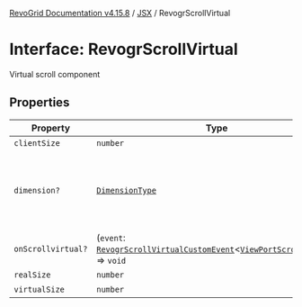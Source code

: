 [RevoGrid Documentation v4.15.8](README.md) / [JSX](Namespace.JSX.md) / RevogrScrollVirtual

# Interface: RevogrScrollVirtual

Virtual scroll component

## Properties

| Property | Type | Description | Defined in |
| ------ | ------ | ------ | ------ |
| `clientSize` | `number` | Client size | [src/components.d.ts:2375](https://github.com/revolist/revogrid/blob/2ac43d2713c9d394ff33675f959c6432bf5aa023/src/components.d.ts#L2375) |
| `dimension?` | [`DimensionType`](TypeAlias.DimensionType.md) | Scroll dimension (`X` - `rgCol` or `Y` - `rgRow`) **Default** `'rgRow'` | [src/components.d.ts:2380](https://github.com/revolist/revogrid/blob/2ac43d2713c9d394ff33675f959c6432bf5aa023/src/components.d.ts#L2380) |
| `onScrollvirtual?` | (`event`: [`RevogrScrollVirtualCustomEvent`](Interface.RevogrScrollVirtualCustomEvent.md)\<[`ViewPortScrollEvent`](TypeAlias.ViewPortScrollEvent.md)\>) => `void` | Scroll event | [src/components.d.ts:2384](https://github.com/revolist/revogrid/blob/2ac43d2713c9d394ff33675f959c6432bf5aa023/src/components.d.ts#L2384) |
| `realSize` | `number` | Dimensions | [src/components.d.ts:2388](https://github.com/revolist/revogrid/blob/2ac43d2713c9d394ff33675f959c6432bf5aa023/src/components.d.ts#L2388) |
| `virtualSize` | `number` | Virtual size | [src/components.d.ts:2392](https://github.com/revolist/revogrid/blob/2ac43d2713c9d394ff33675f959c6432bf5aa023/src/components.d.ts#L2392) |
